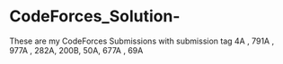 # CodeForces_Solution-
These are my CodeForces Submissions with submission tag
4A , 791A , 977A , 282A, 200B, 50A, 677A , 69A
